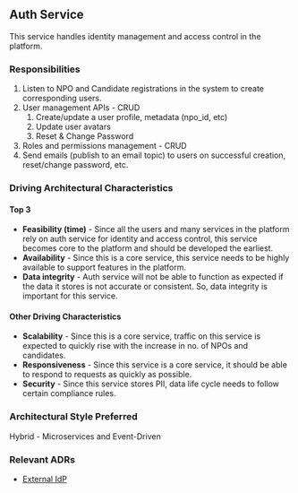 ## Auth Service

This service handles identity management and access control in the platform.

### Responsibilities

1. Listen to NPO and Candidate registrations in the system to create corresponding users.
2. User management APIs - CRUD
   1. Create/update a user profile, metadata (npo_id, etc)
   2. Update user avatars
   3. Reset & Change Password
3. Roles and permissions management - CRUD
4. Send emails (publish to an email topic) to users on successful creation, reset/change password, etc.

### Driving Architectural Characteristics

#### Top 3

- **Feasibility (time)** - Since all the users and many services in the platform rely on auth service for identity and access control, this service becomes core to the platform and should be developed the earliest.
- **Availability** - Since this is a core service, this service needs to be highly available to support features in the platform.
- **Data integrity** - Auth service will not be able to function as expected if the data it stores is not accurate or consistent. So, data integrity is important for this service.

#### Other Driving Characteristics

- **Scalability** - Since this is a core service, traffic on this service is expected to quickly rise with the increase in no. of NPOs and candidates.
- **Responsiveness** - Since this service is a core service, it should be able to respond to requests as quickly as possible.
- **Security** - Since this service stores PII, data life cycle needs to follow certain compliance rules.

### Architectural Style Preferred

Hybrid - Microservices and Event-Driven

### Relevant ADRs

- [External IdP](../ADRs/adr-idp.md)